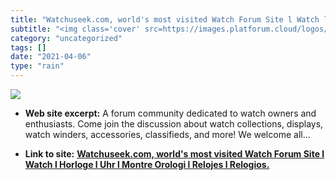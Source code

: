 ```yaml
---
title: "Watchuseek.com, world's most visited Watch Forum Site l Watch l Horloge l Uhr l Montre Orologi l Relojes l Relogios."
subtitle: "<img class='cover' src=https://images.platforum.cloud/logos/watchuseek_com_profile.png>"
category: "uncategorized"
tags: []
date: "2021-04-06"
type: "rain"
---
```

<img class="cover" src=https://images.platforum.cloud/logos/watchuseek_com_profile.png>



* **Web site excerpt:** A forum community dedicated to watch owners and enthusiasts. Come join the discussion about watch collections, displays, watch winders, accessories, classifieds, and more! We welcome all...

* **Link to site:** **[Watchuseek.com, world's most visited Watch Forum Site l Watch l Horloge l Uhr l Montre Orologi l Relojes l Relogios.](http://www.watchuseek.com)**